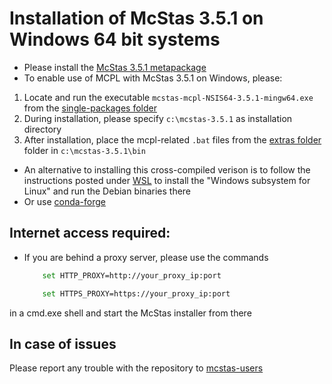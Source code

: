# Installation of McStas 3.5.1 on Windows 64 bit systems

* Please install the [McStas 3.5.1 metapackage](https://download.mcstas.org/mcstas-3.5.1/windows/McStas-Metapackage-3.5.1-win64.exe)
* To enable use of MCPL with McStas 3.5.1 on Windows, please:
 1) Locate and run the executable `mcstas-mcpl-NSIS64-3.5.1-mingw64.exe` from the [single-packages folder](https://download.mcstas.org/mcstas-3.5.1/windows/single-packages)
 2) During installation, please specify `c:\mcstas-3.5.1` as installation directory
 3) After installation, place the mcpl-related `.bat` files from the [extras folder](https://download.mcstas.org/mcstas-3.5.1/windows/extras) folder in `c:\mcstas-3.5.1\bin`


* An alternative to installing this cross-compiled verison is to follow the instructions
posted under [WSL](WSL/README.md) to install the "Windows subsystem for Linux" and run the Debian binaries there
* Or use [conda-forge](../conda/README.md)

## Internet access required:
* If you are behind a proxy server, please use the commands
	```bash
		set HTTP_PROXY=http://your_proxy_ip:port
	```
	```bash
		set HTTPS_PROXY=https://your_proxy_ip:port
	```
in a cmd.exe shell and start the McStas installer from there	

## In case of issues
Please report any trouble with the repository to [mcstas-users](mailto:mcstas-users@mcstas.org)

